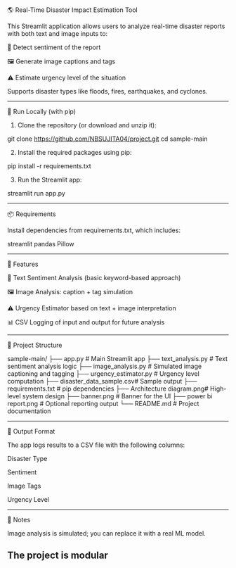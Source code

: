 🌎 Real-Time Disaster Impact Estimation Tool

This Streamlit application allows users to analyze real-time disaster reports with both text and image inputs to:

🧠 Detect sentiment of the report

🖼️ Generate image captions and tags

⚠️ Estimate urgency level of the situation


Supports disaster types like floods, fires, earthquakes, and cyclones.


---

🚀 Run Locally (with pip)

1. Clone the repository (or download and unzip it):



git clone https://github.com/NBSUJITA04/project.git
cd sample-main

2. Install the required packages using pip:



pip install -r requirements.txt

3. Run the Streamlit app:



streamlit run app.py


---

📦 Requirements

Install dependencies from requirements.txt, which includes:

streamlit
pandas
Pillow


---

🧠 Features

📝 Text Sentiment Analysis (basic keyword-based approach)

🖼️ Image Analysis: caption + tag simulation

⚠️ Urgency Estimator based on text + image interpretation

📊 CSV Logging of input and output for future analysis



---

📁 Project Structure

sample-main/
├── app.py # Main Streamlit app
├── text_analysis.py # Text sentiment analysis logic
├── image_analysis.py # Simulated image captioning and tagging
├── urgency_estimator.py # Urgency level computation
├── disaster_data_sample.csv# Sample output
├── requirements.txt # pip dependencies
├── Architecture diagram.png# High-level system design
├── banner.png # Banner for the UI
├── power bi report.png # Optional reporting output
└── README.md # Project documentation


---

📝 Output Format

The app logs results to a CSV file with the following columns:


Disaster Type

Sentiment

Image Tags

Urgency Level


---

📌 Notes

Image analysis is simulated; you can replace it with a real ML model.

The project is modular
---
